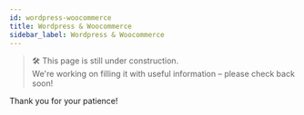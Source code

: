 ```yaml
---
id: wordpress-woocommerce
title: Wordpress & Woocommerce
sidebar_label: Wordpress & Woocommerce
---
```

> 🛠️ This page is still under construction.  
> We're working on filling it with useful information – please check back soon!

Thank you for your patience!
